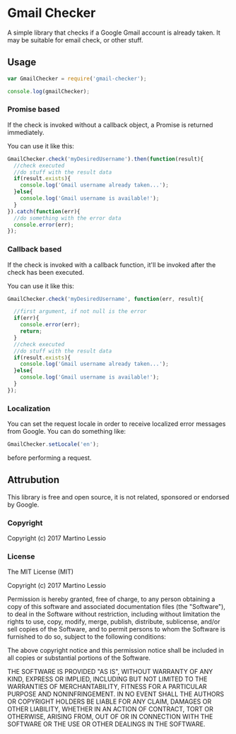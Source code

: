 # Gmail Checker
A simple library that checks if a Google Gmail account is already taken.
It may be suitable for email check, or other stuff.

## Usage
```javascript
var GmailChecker = require('gmail-checker');

console.log(gmailChecker);
```

### Promise based
If the check is invoked without a callback object, a Promise is returned immediately.

You can use it like this:
```javascript
GmailChecker.check('myDesiredUsername').then(function(result){
  //check executed
  //do stuff with the result data
  if(result.exists){
    console.log('Gmail username already taken...');
  }else{
    console.log('Gmail username is available!');
  }
}).catch(function(err){
  //do something with the error data
  console.error(err);
});
```

### Callback based

If the check is invoked with a callback function, it'll be invoked after the check has been executed.

You can use it like this:
```javascript
GmailChecker.check('myDesiredUsername', function(err, result){

  //first argument, if not null is the error
  if(err){
    console.error(err);
    return;
  }
  //check executed
  //do stuff with the result data
  if(result.exists){
    console.log('Gmail username already taken...');
  }else{
    console.log('Gmail username is available!');
  }
});
```

### Localization
You can set the request locale in order to receive localized error messages from Google.
You can do something like:
```javascript
GmailChecker.setLocale('en');
```
before performing a request.

## Attrubution

This library is free and open source, it is not related, sponsored or endorsed by Google.


### Copyright
Copyright (c) 2017 Martino Lessio


### License

The MIT License (MIT)

Copyright (c) 2017 Martino Lessio

Permission is hereby granted, free of charge, to any person obtaining a copy
of this software and associated documentation files (the "Software"), to deal
in the Software without restriction, including without limitation the rights
to use, copy, modify, merge, publish, distribute, sublicense, and/or sell
copies of the Software, and to permit persons to whom the Software is
furnished to do so, subject to the following conditions:

The above copyright notice and this permission notice shall be included in
all copies or substantial portions of the Software.

THE SOFTWARE IS PROVIDED "AS IS", WITHOUT WARRANTY OF ANY KIND, EXPRESS OR
IMPLIED, INCLUDING BUT NOT LIMITED TO THE WARRANTIES OF MERCHANTABILITY,
FITNESS FOR A PARTICULAR PURPOSE AND NONINFRINGEMENT. IN NO EVENT SHALL THE
AUTHORS OR COPYRIGHT HOLDERS BE LIABLE FOR ANY CLAIM, DAMAGES OR OTHER
LIABILITY, WHETHER IN AN ACTION OF CONTRACT, TORT OR OTHERWISE, ARISING FROM,
OUT OF OR IN CONNECTION WITH THE SOFTWARE OR THE USE OR OTHER DEALINGS IN
THE SOFTWARE.

